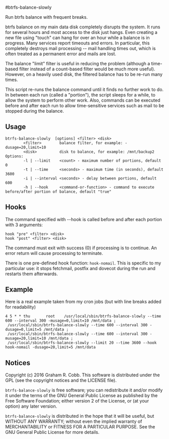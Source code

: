 #btrfs-balance-slowly

Run btrfs balance with frequent breaks.

btrfs balance on my main data disk completely disrupts the system.
It runs for several hours and most access to the disk just hangs.
Even creating a new file using "touch" can hang for over an hour while a balance
is in progress.
Many services report timeouts and errors.
In particular, this completely destroys mail processing -- mail handling times out,
which is often treated as a permanent error and mails are lost.

The balance "limit" filter is useful in reducing the problem
(although a time-based filter instead of a count-based filter would be much more useful).
However, on a heavily used disk, the filtered balance has to be re-run many times.

This script re-runs the balance command until it finds no further work to do.
In between each run (called a "portion"), the script sleeps for a while, to allow the
system to perform other work.
Also, commands can be executed before and after each run to allow time-sensitive services
such as mail to be stopped during the balance.

## Usage

```
btrfs-balance-slowly  [options] <filter> <disk>
        <filter>        balance filter, for example: -dusage=20,limit=10
        <disk>          disk to balance, for example: /mnt/backup2
Options:
        -l | --limit    <count> - maximum number of portions, default 0
        -t | --time     <seconds> - maximum time (in seconds), default 3600
        -i | --interval <seconds> - delay between portions, default 600
        -h | --hook     <command-or-function> - command to execute before/after portion of balance, default "true"
```

## Hooks
The command specified with --hook is called before and after each portion with 3 arguments:
```
hook "pre" <filter> <disk>
hook "post" <filter> <disk>
```

The command must exit with success (0) if processing is to continue.
An error return will cause processing to terminate.

There is one pre-defined hook function: ``hook-nomail``.
This is specific to my particular use: it stops fetchmail, postfix and dovecot during the run
and restarts them afterwards.

## Example
Here is a real example taken from my cron jobs (but with line breaks added for readability)
```
4 5 * * thu       root    /usr/local/sbin/btrfs-balance-slowly --time 600 --interval 300 -musage=0,limit=10 /mnt/data ;
 /usr/local/sbin/btrfs-balance-slowly --time 600 --interval 300 -dusage=0,limit=5 /mnt/data ;
 /usr/local/sbin/btrfs-balance-slowly --time 600 --interval 300 -musage=20,limit=10 /mnt/data ;
 /usr/local/sbin/btrfs-balance-slowly --limit 20 --time 3600 --hook hook-nomail -dusage=20,limit=5 /mnt/data
```

## Notices
Copyright (c) 2016 Graham R. Cobb.
This software is distributed under the GPL (see the copyright notices and the LICENSE file).

`btrfs-balance-slowly` is free software; you can redistribute it and/or modify
it under the terms of the GNU General Public License as published by
the Free Software Foundation; either version 2 of the License, or
(at your option) any later version.

`btrfs-balance-slowly` is distributed in the hope that it will be useful,
but WITHOUT ANY WARRANTY; without even the implied warranty of
MERCHANTABILITY or FITNESS FOR A PARTICULAR PURPOSE.  See the
GNU General Public License for more details.
